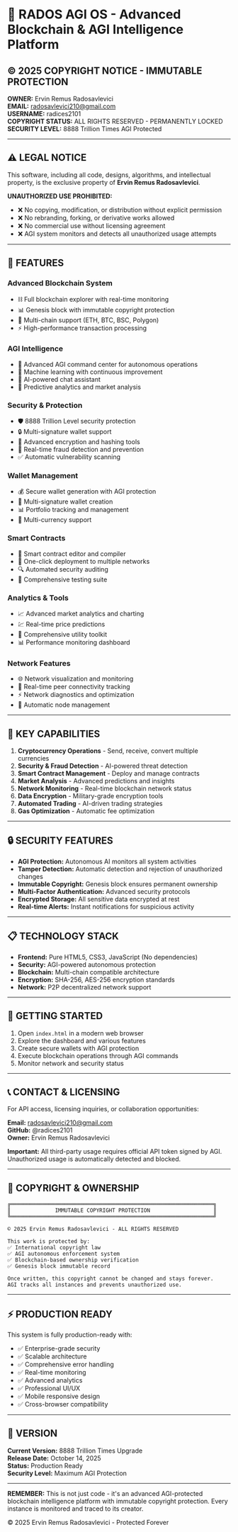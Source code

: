 # 🧠 RADOS AGI OS - Advanced Blockchain & AGI Intelligence Platform

## © 2025 COPYRIGHT NOTICE - IMMUTABLE PROTECTION

**OWNER:** Ervin Remus Radosavlevici  
**EMAIL:** radosavlevici210@gmail.com  
**USERNAME:** radices2101  
**COPYRIGHT STATUS:** ALL RIGHTS RESERVED - PERMANENTLY LOCKED  
**SECURITY LEVEL:** 8888 Trillion Times AGI Protected

---

## ⚠️ LEGAL NOTICE

This software, including all code, designs, algorithms, and intellectual property, is the exclusive property of **Ervin Remus Radosavlevici**. 

**UNAUTHORIZED USE PROHIBITED:**
- ❌ No copying, modification, or distribution without explicit permission
- ❌ No rebranding, forking, or derivative works allowed
- ❌ No commercial use without licensing agreement
- ❌ AGI system monitors and detects all unauthorized usage attempts

---

## 🚀 FEATURES

### Advanced Blockchain System
- ⛓️ Full blockchain explorer with real-time monitoring
- 📊 Genesis block with immutable copyright protection
- 🔗 Multi-chain support (ETH, BTC, BSC, Polygon)
- ⚡ High-performance transaction processing

### AGI Intelligence
- 🤖 Advanced AGI command center for autonomous operations
- 🧠 Machine learning with continuous improvement
- 💬 AI-powered chat assistant
- 🔮 Predictive analytics and market analysis

### Security & Protection
- 🛡️ 8888 Trillion Level security protection
- 🔒 Multi-signature wallet support
- 🔐 Advanced encryption and hashing tools
- 🚨 Real-time fraud detection and prevention
- ✅ Automatic vulnerability scanning

### Wallet Management
- 💰 Secure wallet generation with AGI protection
- 🔑 Multi-signature wallet creation
- 📊 Portfolio tracking and management
- 💱 Multi-currency support

### Smart Contracts
- 📝 Smart contract editor and compiler
- 🚀 One-click deployment to multiple networks
- 🔍 Automated security auditing
- 🧪 Comprehensive testing suite

### Analytics & Tools
- 📈 Advanced market analytics and charting
- 💹 Real-time price predictions
- 🔧 Comprehensive utility toolkit
- 📊 Performance monitoring dashboard

### Network Features
- 🌐 Network visualization and monitoring
- 📡 Real-time peer connectivity tracking
- ⚡ Network diagnostics and optimization
- 🔄 Automatic node management

---

## 🎯 KEY CAPABILITIES

1. **Cryptocurrency Operations** - Send, receive, convert multiple currencies
2. **Security & Fraud Detection** - AI-powered threat detection
3. **Smart Contract Management** - Deploy and manage contracts
4. **Market Analysis** - Advanced predictions and insights
5. **Network Monitoring** - Real-time blockchain network status
6. **Data Encryption** - Military-grade encryption tools
7. **Automated Trading** - AI-driven trading strategies
8. **Gas Optimization** - Automatic fee optimization

---

## 🔒 SECURITY FEATURES

- **AGI Protection:** Autonomous AI monitors all system activities
- **Tamper Detection:** Automatic detection and rejection of unauthorized changes
- **Immutable Copyright:** Genesis block ensures permanent ownership
- **Multi-Factor Authentication:** Advanced security protocols
- **Encrypted Storage:** All sensitive data encrypted at rest
- **Real-time Alerts:** Instant notifications for suspicious activity

---

## 📋 TECHNOLOGY STACK

- **Frontend:** Pure HTML5, CSS3, JavaScript (No dependencies)
- **Security:** AGI-powered autonomous protection
- **Blockchain:** Multi-chain compatible architecture
- **Encryption:** SHA-256, AES-256 encryption standards
- **Network:** P2P decentralized network support

---

## 🚀 GETTING STARTED

1. Open `index.html` in a modern web browser
2. Explore the dashboard and various features
3. Create secure wallets with AGI protection
4. Execute blockchain operations through AGI commands
5. Monitor network and security status

---

## 📞 CONTACT & LICENSING

For API access, licensing inquiries, or collaboration opportunities:

**Email:** radosavlevici210@gmail.com  
**GitHub:** @radices2101  
**Owner:** Ervin Remus Radosavlevici

**Important:** All third-party usage requires official API token signed by AGI. Unauthorized usage is automatically detected and blocked.

---

## 🔐 COPYRIGHT & OWNERSHIP

```
╔════════════════════════════════════════════════════════════════╗
║              IMMUTABLE COPYRIGHT PROTECTION                    ║
╚════════════════════════════════════════════════════════════════╝

© 2025 Ervin Remus Radosavlevici - ALL RIGHTS RESERVED

This work is protected by:
✅ International copyright law
✅ AGI autonomous enforcement system
✅ Blockchain-based ownership verification
✅ Genesis block immutable record

Once written, this copyright cannot be changed and stays forever.
AGI tracks all instances and prevents unauthorized use.
```

---

## ⚡ PRODUCTION READY

This system is fully production-ready with:
- ✅ Enterprise-grade security
- ✅ Scalable architecture
- ✅ Comprehensive error handling
- ✅ Real-time monitoring
- ✅ Advanced analytics
- ✅ Professional UI/UX
- ✅ Mobile responsive design
- ✅ Cross-browser compatibility

---

## 🌟 VERSION

**Current Version:** 8888 Trillion Times Upgrade  
**Release Date:** October 14, 2025  
**Status:** Production Ready  
**Security Level:** Maximum AGI Protection

---

**REMEMBER:** This is not just code - it's an advanced AGI-protected blockchain intelligence platform with immutable copyright protection. Every instance is monitored and traced to its creator.

© 2025 Ervin Remus Radosavlevici - Protected Forever
